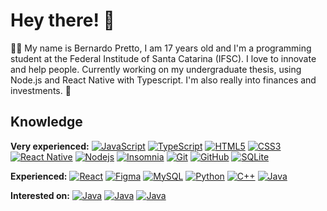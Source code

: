# Hey there! :wave:

:man_technologist: My name is Bernardo Pretto, I am 17 years old and I'm a programming student at the Federal Institude of Santa Catarina (IFSC). I love to innovate and help people. Currently working on my undergraduate thesis, using Node.js and React Native with Typescript. I'm also really into finances and investments. :money_with_wings:

## Knowledge

**Very experienced:**
[![JavaScript](https://img.shields.io/badge/-JavaScript-black?style=flat-square&logo=javascript&link=https://github.com/prettob/)](https://github.com/prettob/)
[![TypeScript](https://img.shields.io/badge/-TypeScript-000000?style=flat-square&logo=typescript&link=https://github.com/prettob/)](https://github.com/prettob/)
[![HTML5](https://img.shields.io/badge/-HTML5-E34F26?style=flat-square&logo=html5&logoColor=white&link=https://github.com/prettob/)](https://github.com/prettob/)
[![CSS3](https://img.shields.io/badge/-CSS3-1572B6?style=flat-square&logo=css3&link=https://github.com/prettob/)](https://github.com/prettob/)
[![React Native](https://img.shields.io/badge/-ReactNative-black?style=flat-square&logo=react&link=https://github.com/prettob/)](https://github.com/prettob/)
[![Nodejs](https://img.shields.io/badge/-Nodejs-black?style=flat-square&logo=Node.js&link=https://github.com/prettob/)](https://github.com/prettob/)
[![Insomnia](https://img.shields.io/badge/-Insomnia-5849BE?style=flat-square&logo=Insomnia&link=https://github.com/prettob/)](https://github.com/prettob/)
[![Git](https://img.shields.io/badge/-Git-black?style=flat-square&logo=git&link=https://github.com/prettob/)](https://github.com/prettob/)
[![GitHub](https://img.shields.io/badge/-GitHub-181717?style=flat-square&logo=github&link=https://github.com/prettob/)](https://github.com/prettob/)
[![SQLite](https://img.shields.io/badge/-SQLite-003B57?style=flat-square&logo=sqlite&link=https://github.com/prettob/)](https://github.com/prettob/)


**Experienced:**
[![React](https://img.shields.io/badge/-React-black?style=flat-square&logo=react&link=https://github.com/prettob/)](https://github.com/prettob/)
[![Figma](https://img.shields.io/badge/-Figma-ffbaba?style=flat-square&logo=figma&link=https://github.com/prettob/)](https://github.com/prettob/)
[![MySQL](https://img.shields.io/badge/-MySQL-a0c4db?style=flat-square&logo=mysql&link=https://github.com/prettob/)](https://github.com/prettob/)
[![Python](https://img.shields.io/badge/-Python-afd0ea?style=flat-square&logo=Python&link=https://github.com/prettob/)](https://github.com/prettob/)
[![C++](https://img.shields.io/badge/-C++-00599C?style=flat-square&logo=c++&link=https://github.com/prettob/)](https://github.com/prettob/)
[![Java](https://img.shields.io/badge/java-%23ED8B00.svg?&style=flat-square&logo=Java&link=https://github.com/prettob/)](https://github.com/prettob/)

**Interested on:**
[![Java](https://img.shields.io/badge/rust-%23000000.svg?&style=flat-square&logo=Rust&link=https://github.com/prettob/)](https://github.com/prettob/)
[![Java](https://img.shields.io/badge/elixir-%234B275F.svg?&style=flat-square&logo=Elixir&link=https://github.com/prettob/)](https://github.com/prettob/)
[![Java](https://img.shields.io/badge/Flutter%20-%2302569B.svg?&style=flat-square&logo=Flutter&link=https://github.com/prettob/)](https://github.com/prettob/)

